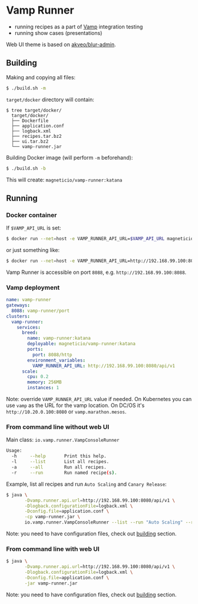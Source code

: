 # Vamp Runner

- running recipes as a part of [Vamp](https://github.com/magneticio/vamp) integration testing
- running show cases (presentations)

Web UI theme is based on [akveo/blur-admin](https://github.com/akveo/blur-admin).

## Building

Making and copying all files:

```sh
$ ./build.sh -m
```

`target/docker` directory will contain:

```
$ tree target/docker/
  target/docker/
  ├── Dockerfile
  ├── application.conf
  ├── logback.xml
  ├── recipes.tar.bz2
  ├── ui.tar.bz2
  └── vamp-runner.jar
```

Building Docker image (will perform `-m` beforehand):

```sh
$ ./build.sh -b
```

This will create: `magneticio/vamp-runner:katana`

## Running

### Docker container

If `$VAMP_API_URL` is set:

```sh
$ docker run --net=host -e VAMP_RUNNER_API_URL=$VAMP_API_URL magneticio/vamp-runner:katana
```

or just something like:

```sh
$ docker run --net=host -e VAMP_RUNNER_API_URL=http://192.168.99.100:8080/api/v1 magneticio/vamp-runner:katana
```

Vamp Runner is accessible on port `8088`, e.g. `http://192.168.99.100:8088`.

### Vamp deployment

```yaml
name: vamp-runner
gateways:
  8088: vamp-runner/port
clusters:
  vamp-runner:
    services:
      breed:
        name: vamp-runner:katana
        deployable: magneticio/vamp-runner:katana
        ports:
          port: 8088/http
        environment_variables:
          VAMP_RUNNER_API_URL: http://192.168.99.100:8080/api/v1
      scale:
        cpu: 0.2       
        memory: 256MB
        instances: 1
```

Note: override `VAMP_RUNNER_API_URL` value if needed. On Kubernetes you can use `vamp` as the URL for the vamp location. On DC/OS it's `http://10.20.0.100:8080` or `vamp.marathon.mesos`.

### From command line without web UI

Main class: `io.vamp.runner.VampConsoleRunner`

```sh
Usage:
  -h     --help       Print this help.
  -l     --list       List all recipes.
  -a     --all        Run all recipes.
  -r     --run        Run named recipe(s).
```

Example, list all recipes and run `Auto Scaling` and `Canary Release`: 

```sh
$ java \
       -Dvamp.runner.api.url=http://192.168.99.100:8080/api/v1 \
       -Dlogback.configurationFile=logback.xml \
       -Dconfig.file=application.conf \
       -cp vamp-runner.jar \
       io.vamp.runner.VampConsoleRunner --list --run "Auto Scaling" --run "Canary Release"
```

Note: you need to have configuration files, check out [building](#building) section.

### From command line with web UI 

```sh
$ java \
       -Dvamp.runner.api.url=http://192.168.99.100:8080/api/v1 \
       -Dlogback.configurationFile=logback.xml \
       -Dconfig.file=application.conf \
       -jar vamp-runner.jar
```

Note: you need to have configuration files, check out [building](#building) section.
